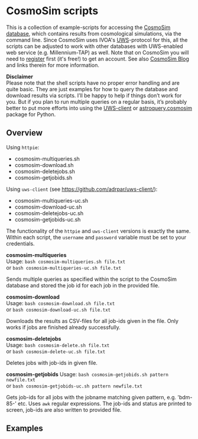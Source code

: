 
CosmoSim scripts
================

This is a collection of example-scripts for accessing the [CosmoSim database](http://www.cosmosim.org), which contains results 
from cosmological simulations, via the command line.
Since CosmoSim uses IVOA's [UWS](http://www.ivoa.net/documents/UWS/)-protocol for this, all the scripts 
can be adjusted to work with other databases with UWS-enabled web service (e.g. Millennium-TAP) as well.
Note that on CosmoSim you will need to [register](http://www.cosmosim.org/auth/registration/register) first (it's free!) to get an account.
See also [CosmoSim Blog](http://www.cosmosim.org/cms/news/shell-scripts-for-many-jobs/) and links therein for more information.

**Disclaimer**    
Please note that the shell scripts have no proper error handling and are quite basic. They are just examples for how to query the database and download results via scripts. I’ll be happy to help if things don’t work for you. But if you plan to run multiple queries on a regular basis, it’s probably better to put more efforts into using the [UWS-client](https://github.com/adrpar/uws-client/) or [astroquery.cosmosim](http://astroquery.readthedocs.org/en/latest/cosmosim/cosmosim.html) package for Python.

## Overview

Using `httpie`:  
* cosmosim-multiqueries.sh
* cosmosim-download.sh
* cosmosim-deletejobs.sh
* cosmosim-getjobids.sh

Using `uws-client` (see https://github.com/adrpar/uws-client/):
* cosmosim-multiqueries-uc.sh
* cosmosim-download-uc.sh
* cosmosim-deletejobs-uc.sh
* cosmosim-getjobids-uc.sh

The functionality of the `httpie` and `uws-client` versions is exactly the same. Within each script, the `username` and `password` variable must be set to your credentials.

**cosmosim-multiqueries**  
Usage: `bash cosmosim-multiqueries.sh file.txt`  
or `bash cosmosim-multiqueries-uc.sh file.txt`  

Sends multiple queries as specified within the script to the CosmoSim database
and stored the job id for each job in the provided file.

**cosmosim-download**  
Usage: `bash cosmosim-download.sh file.txt`  
or `bash cosmosim-download-uc.sh file.txt`  

Downloads the results as CSV-files for all job-ids given in the file. 
Only works if jobs are finished already successfully.

**cosmosim-deletejobs**  
Usage: `bash cosmosim-delete.sh file.txt`  
or `bash cosmosim-delete-uc.sh file.txt`  

Deletes jobs with job-ids in given file.

**cosmosim-getjobids**
Usage: `bash cosmosim-getjobids.sh pattern newfile.txt`  
or `bash cosmosim-getjobids-uc.sh pattern newfile.txt`  

Gets job-ids for all jobs with the jobname matching given pattern, e.g. 
'bdm-85-' etc. Uses `awk` regular expressions. The job-ids and status are
printed to screen, job-ids are also written to provided file.





## Examples



